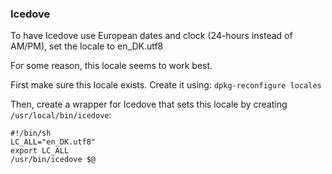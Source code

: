 ### Icedove ###
To have Icedove use European dates and clock (24-hours instead of AM/PM), set the locale to en_DK.utf8

For some reason, this locale seems to work best.

First make sure this locale exists. Create it using:
```dpkg-reconfigure locales```


Then, create a wrapper for Icedove that sets this locale by creating ```/usr/local/bin/icedove```:


    #!/bin/sh
    LC_ALL="en_DK.utf8"
    export LC_ALL
    /usr/bin/icedove $@

